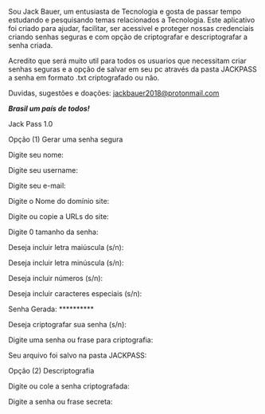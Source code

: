 Sou Jack Bauer, um entusiasta de Tecnologia e gosta de passar tempo estudando e pesquisando temas relacionados a Tecnologia. 
Este aplicativo foi criado para ajudar, facilitar, ser acessivel e proteger nossas credenciais criando senhas seguras e com opção de criptografar e descriptografar a senha criada. 

Acredito que será muito util para todos os usuarios que necessitam criar senhas seguras e a opção de salvar em seu pc através da pasta JACKPASS a senha em formato .txt criptografado ou não. 

Duvidas, sugestões e doações: jackbauer2018@protonmail.com 


***Brasil um país de todos!***

Jack Pass 1.0

Opção (1) Gerar uma senha segura

Digite seu nome:

Digite seu username: 

Digite seu e-mail: 

Digite o Nome do domínio site: 

Digite ou copie a URLs do site: 

Digite 0 tamanho da senha: 

Deseja incluir letra maiúscula (s/n): 

Deseja incluir letra minúscula (s/n): 

Deseja incluir números (s/n): 

Deseja incluir caracteres especiais (s/n):

Senha Gerada: **********

Deseja criptografar sua senha (s/n): 

Digite uma senha ou frase para criptografia:

Seu arquivo foi salvo na pasta JACKPASS:

Opção (2) Descriptografia

Digite ou cole a senha criptografada: 

Digite a senha ou frase secreta:
